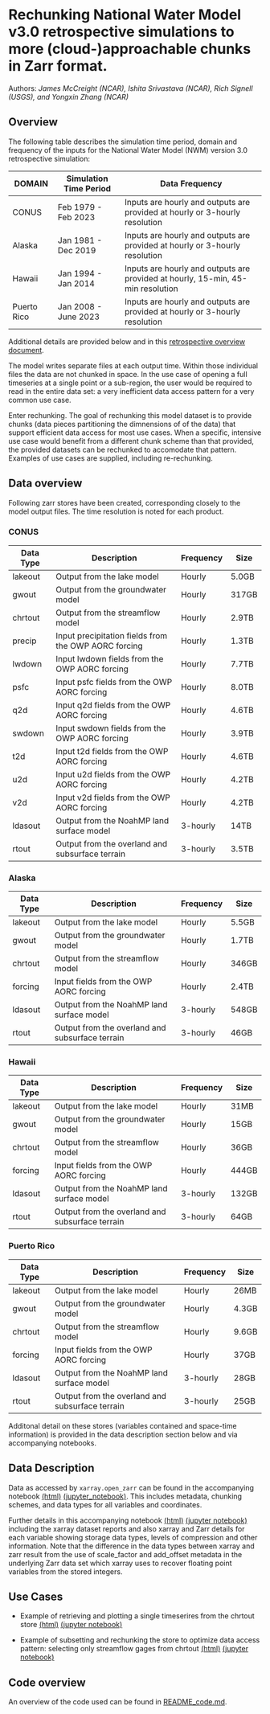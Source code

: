 # Rechunking National Water Model v3.0 retrospective simulations to more (cloud-)approachable chunks in Zarr format.
Authors: _James McCreight (NCAR), Ishita Srivastava (NCAR), Rich Signell (USGS), and Yongxin Zhang (NCAR)_


## Overview
The following table describes the simulation time period, domain and frequency of the inputs for the National Water Model (NWM) version 3.0 retrospective simulation: 

| DOMAIN      | Simulation Time Period| Data Frequency                                                                  | 
|-------------|-----------------------|---------------------------------------------------------------------------------|
| CONUS       | Feb 1979 - Feb 2023   | Inputs are hourly and outputs are provided at hourly or 3-hourly resolution     |
| Alaska      | Jan 1981 - Dec 2019   | Inputs are hourly and outputs are provided at hourly or 3-hourly resolution     |
| Hawaii      | Jan 1994 - Jan 2014   | Inputs are hourly and outputs are provided at hourly, 15-min, 45-min resolution |
| Puerto Rico | Jan 2008 - June 2023  | Inputs are hourly and outputs are provided at hourly or 3-hourly resolution     |

Additional details are provided below and in this [retrospective overview document](https://github.com/NCAR/rechunk_retro_nwm_v21/blob/main/ancillary/NWMv2.1_42YrRetrospective_OutputVarsFullPhysicsRun.pdf).

The model writes separate files at each output time. Within those individual files the data are not chunked 
in space. In the use case of opening a full timeseries at a single point or a sub-region, the user would be required to 
read in the entire data set: a very inefficient data access pattern for a very common use case. 

Enter rechunking. The goal of rechunking this model dataset is to provide chunks (data pieces partitioning the dimnensions of
of the data) that support efficient data access for most use cases. When a specific, intensive use case would benefit
from a different chunk scheme than that provided, the provided datasets can be rechunked to accomodate that pattern. 
Examples of use cases are supplied, including re-rechunking.


## Data overview
Following zarr stores have been created, corresponding closely to the model output files. The time resolution is noted for each product. 

### CONUS
| Data Type | Description                                           | Frequency | Size   |
|-----------|-------------------------------------------------------|-----------|--------|
| lakeout   | Output from the lake model                            | Hourly    | 5.0GB  |
| gwout     | Output from the groundwater model                     | Hourly    | 317GB  |
| chrtout   | Output from the streamflow model                      | Hourly    | 2.9TB  |
| precip    | Input precipitation fields from the OWP AORC forcing  | Hourly    | 1.3TB  |
| lwdown    | Input lwdown fields from the OWP AORC forcing         | Hourly    | 7.7TB  |
| psfc      | Input psfc fields from the OWP AORC forcing           | Hourly    | 8.0TB  |
| q2d       | Input q2d fields from the OWP AORC forcing            | Hourly    | 4.6TB  |
| swdown    | Input swdown fields from the OWP AORC forcing         | Hourly    | 3.9TB  |
| t2d       | Input t2d fields from the OWP AORC forcing            | Hourly    | 4.6TB  |
| u2d       | Input u2d fields from the OWP AORC forcing            | Hourly    | 4.2TB  |
| v2d       | Input v2d fields from the OWP AORC forcing            | Hourly    | 4.2TB  |
| ldasout   | Output from the NoahMP land surface model             | 3-hourly  | 14TB   |
| rtout     | Output from the overland and subsurface terrain       | 3-hourly  | 3.5TB  |

### Alaska
| Data Type | Description                                          | Frequency | Size   |
|-----------|------------------------------------------------------|-----------|--------|
| lakeout   | Output from the lake model                            | Hourly    | 5.5GB  |
| gwout     | Output from the groundwater model                     | Hourly    | 1.7TB  |
| chrtout   | Output from the streamflow model                      | Hourly    | 346GB  |
| forcing   | Input fields from the OWP AORC forcing                | Hourly    | 2.4TB  |
| ldasout   | Output from the NoahMP land surface model             | 3-hourly  | 548GB  |
| rtout     | Output from the overland and subsurface terrain       | 3-hourly  | 46GB   |

### Hawaii

| Data Type | Description                                          | Frequency | Size   |
|-----------|------------------------------------------------------|-----------|--------|
| lakeout   | Output from the lake model                            | Hourly    | 31MB  |
| gwout     | Output from the groundwater model                     | Hourly    | 15GB  |
| chrtout   | Output from the streamflow model                      | Hourly    | 36GB  |
| forcing   | Input fields from the OWP AORC forcing                | Hourly    | 444GB |
| ldasout   | Output from the NoahMP land surface model             | 3-hourly  | 132GB |
| rtout     | Output from the overland and subsurface terrain       | 3-hourly  | 64GB  |

### Puerto  Rico

| Data Type | Description                                          | Frequency  | Size  |
|-----------|------------------------------------------------------|------------|-------|
| lakeout   | Output from the lake model                            | Hourly    | 26MB  |
| gwout     | Output from the groundwater model                     | Hourly    | 4.3GB |
| chrtout   | Output from the streamflow model                      | Hourly    | 9.6GB |
| forcing   | Input fields from the OWP AORC forcing                | Hourly    | 37GB  |
| ldasout   | Output from the NoahMP land surface model             | 3-hourly  | 28GB  |
| rtout     | Output from the overland and subsurface terrain       | 3-hourly  | 25GB  |



Additonal detail on these stores (variables contained and space-time information) is provided in the data description section 
below and via accompanying notebooks.


## Data Description

Data as accessed by `xarray.open_zarr` can be found in the accompanying notebook
[(html)](https://nbviewer.org/github/NCAR/rechunk\_retro_nwm\_v21/blob/main/notebooks/data\_description.ipynb) 
[(jupyter\_notebook)](https://github.com/NCAR/rechunk_retro_nwm_v21/blob/main/notebooks/data_description.ipynb). This includes
metadata, chunking schemes, and data types for all variables and coordinates. 

Further details in this accompanying notebook 
[(html)](https://nbviewer.org/github/NCAR/rechunk_retro_nwm_v21/blob/main/notebooks/data_description_detail.ipynb) 
[(jupyter notebook)](https://github.com/NCAR/rechunk_retro_nwm_v21/blob/main/notebooks/data_description_detail.ipynb)
including the xarray dataset reports and also xarray and Zarr details for each variable showing storage data types, levels of 
compression and other information. Note that the difference in the data types between xarray and zarr result from the use of scale\_factor 
and add\_offset metadata in the underlying Zarr data set which xarray uses to recover floating point variables from the stored 
integers. 


## Use Cases

* Example of retrieving and plotting a single timeserires from the chrtout store
[(html)](https://nbviewer.org/github/NCAR/rechunk_retro_nwm_v21/blob/main/notebooks/usage_example_streamflow_timeseries.ipynb) 
[(jupyter notebook)](https://github.com/NCAR/rechunk_retro_nwm_v21/blob/main/notebooks/usage_example_streamflow_timeseries.ipynb)

* Example of subsetting and rechunking the store to optimize data access pattern: selecting only streamflow gages from chrtout
[(html)](https://nbviewer.org/github/NCAR/rechunk_retro_nwm_v21/blob/main/notebooks/usage_example_rerechunk_chrtout.ipynb) 
[(jupyter notebook)](https://github.com/NCAR/rechunk_retro_nwm_v21/blob/main/notebooks/usage_example_rerechunk_chrtout.ipynb)


## Code overview
An overview of the code used can be found in [README_code.md](README_code.md).
